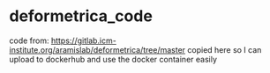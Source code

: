 # deformetrica_code
code from: https://gitlab.icm-institute.org/aramislab/deformetrica/tree/master
copied here so I can upload to dockerhub and use the docker container easily
